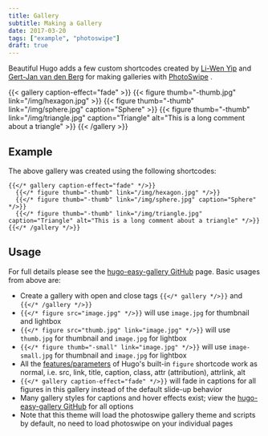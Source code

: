 ```yaml
---
title: Gallery
subtitle: Making a Gallery
date: 2017-03-20
tags: ["example", "photoswipe"]
draft: true
---
```


Beautiful Hugo adds a few custom shortcodes created by [Li-Wen Yip](https://www.liwen.id.au/heg/) and [Gert-Jan van den Berg](https://github.com/GjjvdBurg/HugoPhotoSwipe) for making galleries with [PhotoSwipe](http://photoswipe.com) . 

{{< gallery caption-effect="fade" >}}
  {{< figure thumb="-thumb.jpg" link="/img/hexagon.jpg" >}}
  {{< figure thumb="-thumb" link="/img/sphere.jpg" caption="Sphere" >}}
  {{< figure thumb="-thumb" link="/img/triangle.jpg" caption="Triangle" alt="This is a long comment about a triangle" >}}
{{< /gallery >}}

## Example
The above gallery was created using the following shortcodes:
```
{{</* gallery caption-effect="fade" */>}}
  {{</* figure thumb="-thumb" link="/img/hexagon.jpg" */>}}
  {{</* figure thumb="-thumb" link="/img/sphere.jpg" caption="Sphere" */>}}
  {{</* figure thumb="-thumb" link="/img/triangle.jpg" caption="Triangle" alt="This is a long comment about a triangle" */>}}
{{</* /gallery */>}}
```

## Usage
For full details please see the [hugo-easy-gallery GitHub](https://github.com/liwenyip/hugo-easy-gallery/) page. Basic usages from above are:

- Create a gallery with open and close tags `{{</* gallery */>}}` and `{{</* /gallery */>}}`
- `{{</* figure src="image.jpg" */>}}` will use `image.jpg` for thumbnail and lightbox
- `{{</* figure src="thumb.jpg" link="image.jpg" */>}}` will use `thumb.jpg` for thumbnail and `image.jpg` for lightbox
- `{{</* figure thumb="-small" link="image.jpg" */>}}` will use `image-small.jpg` for thumbnail and `image.jpg` for lightbox
- All the [features/parameters](https://gohugo.io/extras/shortcodes) of Hugo's built-in `figure` shortcode work as normal, i.e. src, link, title, caption, class, attr (attribution), attrlink, alt
- `{{</* gallery caption-effect="fade" */>}}` will fade in captions for all figures in this gallery instead of the default slide-up behavior
- Many gallery styles for captions and hover effects exist; view the [hugo-easy-gallery GitHub](https://github.com/liwenyip/hugo-easy-gallery/) for all options
- Note that this theme will load the photoswipe gallery theme and scripts by default, no need to load photoswipe on your individual pages
